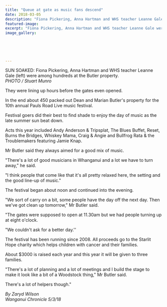 ```yaml
---
title: "Queue at gate as music fans descend"
date: 2018-03-05
description: "Fiona Pickering, Anna Hartman and WHS teacher Leanne Gale (left) were among hundreds at the Butler property..."
featured-image: 
excerpt: "Fiona Pickering, Anna Hartman and WHS teacher Leanne Gale were among hundreds at the Butler property."
image_gallery:
	
	
	
	
	
---
```


<p><span>SUN SOAKED: Fiona Pickering, Anna Hartman and WHS teacher Leanne Gale (left) were among hundreds at the Butler property. <br /><em>PHOTO / Stuart Munro</em></span></p>
<p class="element element-paragraph">They were lining up hours before the gates even opened.</p>
<p class="element element-paragraph">In the end about 450 packed out Dean and Marian Butler's property for the 10th annual Pauls Road Live music festival.</p>
<p class="element element-paragraph">Festival goers did their best to find shade to enjoy the day of music as the late summer sun beat down.</p>
<p class="element element-paragraph">Acts this year included Andy Anderson &amp; Tripsplat, The Blues Buffet, Reset, Burns the Bridges, Whiskey Mama, Craig &amp; Angie and Bullfrog Rata &amp; the Troublemakers featuring Jamie Knap.</p>
<p class="element element-paragraph">Mr Butler said they always aimed for a good mix of music.</p>
<p class="element element-paragraph">"There's a lot of good musicians in Whanganui and a lot we have to turn away," he said.</p>
<p class="element element-paragraph">"I think people that come like that it's all pretty relaxed here, the setting and the good line-up of music."</p>
<p class="element element-paragraph">The festival began about noon and continued into the evening.</p>
<p class="element element-paragraph">"We sort of carry on a bit, some people have the day off the next day. Then we've got clean up tomorrow," Mr Butler said.</p>
<p class="element element-paragraph">"The gates were supposed to open at 11.30am but we had people turning up at eight o'clock.</p>
<p class="element element-paragraph">"We couldn't ask for a better day.''</p>
<p class="element element-paragraph">The festival has been running since 2008. All proceeds go to the Starlit Hope charity which helps children with cancer and their families.</p>
<div id="article-body" class="article-body article-body-elements">
<div id="article-content">
<p class="element element-paragraph">About $3000 is raised each year and this year it will be given to three families.</p>
<p class="element element-paragraph">"There's a lot of planning and a lot of meetings and I build the stage to make it look like a bit of a Woodstock thing," Mr Butler said.</p>
<p class="element element-paragraph">There's a lot of helpers though."</p>
</div>
</div>
<p><span><em><span>By Zaryd Wilson<br />Wanganui Chronicle 5/3/18</span></em></span></p>

